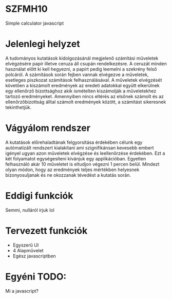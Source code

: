 # SZFMH10
Simple calculator javascript

# Jelenlegi helyzet 
A tudományos kutatások kidolgozásánál megjelenő számítási műveletek elvégzésére papír illetve ceruza áll csupán rendelkezésre. A ceruzát minden használat előtt ki kell hegyezni, a papírt pedig leemelni a szekrény felső polcáról. A számítások során fejben vannak elvégezve a műveletek, esetleges piszkozat számítások felhasználásával. A műveletek elvégzését követően a kiszámolt eredmények az eredeti adatokkal együtt elkerülnek egy ellenőrző bizottsághoz akik ismételten kiszámolják a műveletekhez tartozó eredményeket. Amennyiben nincs eltérés az elsőnek számolt és az ellenőrzőbizottság álltal számolt eredmények között, a számítást sikeresnek tekinthetjük.

# Vágyálom rendszer 
A kutatások előrehaladtának felgyorsítása érdekében célunk egy autómatizált rendszert kialakítani ami szignifikánsan kevesebb embert igényel ugyan azon műveletek elvégzése és leellenőrzése érdekében. Ezt a két folyamatot egységesíteni kívánjuk egy applikációban. Egyetlen felhasználó akár 10 műveletet is eltudjon végezni 1 percen belül. Mindezt olyan módon, hogy az eredmények teljes mértékben helyesnek bizonyosuljanak és ne okozzanak tévedést a kutatás során.

# Eddigi funkciók
Semmi, nulláról írjuk lol

# Tervezett funkciók

+ Egyszerű UI
+ 4 Alapművelet
+ Egész javascriptben

# Egyéni TODO:
Mi a javascript?

